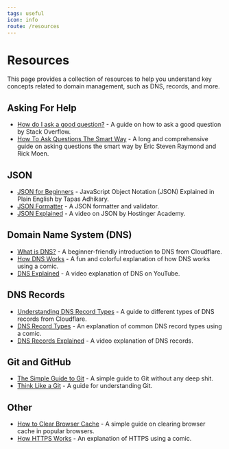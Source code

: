 ```yaml
---
tags: useful
icon: info
route: /resources
---
```


# Resources

This page provides a collection of resources to help you understand key concepts related to domain management, such as DNS, records, and more.

## Asking For Help

- [How do I ask a good question?](https://stackoverflow.com/help/how-to-ask) - A guide on how to ask a good question by Stack Overflow.
- [How To Ask Questions The Smart Way](http://catb.org/~esr/faqs/smart-questions.html) - A long and comprehensive guide on asking questions the smart way by Eric Steven Raymond and Rick Moen.

## JSON
- [JSON for  Beginners](https://www.freecodecamp.org/news/what-is-json-a-json-file-example/) - JavaScript Object Notation (JSON) Explained in Plain English by Tapas Adhikary.
- [JSON Formatter](https://jsonformatter.org/) - A JSON formatter and validator.
- [JSON Explained](https://www.youtube.com/watch?v=cj3h3Fb10QY) - A video on JSON by Hostinger Academy.

## Domain Name System (DNS)

- [What is DNS?](https://www.cloudflare.com/learning/dns/what-is-dns/) - A beginner-friendly introduction to DNS from Cloudflare.
- [How DNS Works](https://howdns.works/) - A fun and colorful explanation of how DNS works using a comic.
- [DNS Explained](https://www.youtube.com/watch?v=72snZctFFtA) - A video explanation of DNS on YouTube.

## DNS Records

- [Understanding DNS Record Types](https://www.cloudflare.com/learning/dns/dns-records/) - A guide to different types of DNS records from Cloudflare.
- [DNS Record Types](https://wizardzines.com/comics/dns-record-types/) - An explanation of common DNS record types using a comic. 
- [DNS Records Explained](https://www.youtube.com/watch?v=VMKbwYMoxX4) - A video explanation of DNS records.

## Git and GitHub

- [The Simple Guide to Git](https://rogerdudler.github.io/git-guide/) - A simple guide to Git without any deep shit.
- [Think Like a Git](https://think-like-a-git.net/) - A guide for understanding Git.

## Other
- [How to Clear Browser Cache](https://www.hostinger.com/tutorials/clear-browser-cache) - A simple guide on clearing browser cache in popular browsers.
- [How HTTPS Works](https://howhttps.works/) - An explanation of HTTPS using a comic.
